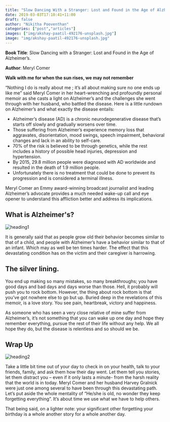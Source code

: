 ```yaml
---
title: "Slow Dancing With a Stranger: Lost and Found in the Age of Alzheimer's"
date: 2019-03-03T17:10:41+11:00
draft: false
author: "Nikitha Pooventhan"
categories: ["post","articles"]
images: ["img/akshay-paatil-492176-unsplash.jpg"]
image: "img/akshay-paatil-492176-unsplash.jpg"
---
```


**Book Title**: Slow Dancing with a Stranger: Lost and Found in the Age of Alzheimer’s.

**Author**: Meryl Comer

**Walk with me for when the sun rises, we may not remember**

“Nothing I do is really about me ; it’s all about making sure no one ends up like me” said Meryl Comer in her heart-wrenching and profoundly personal memoir as she casts a light on Alzheimer’s and the challenges she went through with her husband, who battled the disease. Here is a little rundown on Alzheimer’s and what exactly the disease entails:

* Alzheimer’s disease (AD) is a chronic neurodegenerative disease that’s starts off slowly and gradually worsens over time.
* Those suffering from Alzheimer’s experience memory loss that aggravates, disorientation, mood swings, speech impairment, behavioral changes and lack in an ability to self-care.
* 70% of the risk is believed to be through genetics, while the rest includes a history of possible head injuries, depression and hypertension.
* By 2015, 29.8 million people were diagnosed with AD worldwide and resulted in the death of 1.9 million people.
* Unfortunately there is no treatment that could be done to prevent its progression and is considered a terminal illness.

Meryl Comer an Emmy award-winning broadcast journalist and leading Alzheimer’s advocate provides a much needed wake-up call and eye opener to understand this affliction better and address its implications.

## What is Alzheimer's?

![heading1](/inline/heading-gifs/nikitha1.gif)

It is generally said that as people grow old their behavior becomes similar to that of a child, and people with Alzheimer’s have a behavior similar to that of an infant. Which may as well be ten times harder. The effect that this devastating condition has on the victim and their caregiver is harrowing.

## The silver lining.

You end up making so many mistakes, so many breakthroughs; you have good days and bad days and days worse than those. Hell, it probably will push you to rock bottom. However, the thing about rock bottom is that you’ve got nowhere else to go but up. Buried deep in the revelations of this memoir, is a love story. You see pain, heartbreak, victory and happiness.

As someone who has seen a very close relative of mine suffer from Alzheimer’s, it’s not something that you can wake up one day and hope they remember everything, pursue the rest of their life without any help. We all hope they do, but the disease is relentless and so should we be.

## Wrap Up

![heading2](/inline/heading-gifs/nikitha2.gif)

Take a little bit time out of your day to check in on your health, talk to your friends, family, and ask them how their day went. Let them tell you stories, let them distract you – even if it only lasts a minute- from the harsh reality that the world is in today. Meryl Comer and her husband Harvey Gralnick were just one among several to have been through this devastating path. Let’s put aside the whole mentality of “He/she is old, no wonder they keep forgetting everything”. It’s about time we use what we have to help others.

That being said, on a lighter note: your significant other forgetting your birthday is a whole another story for a whole another day.
